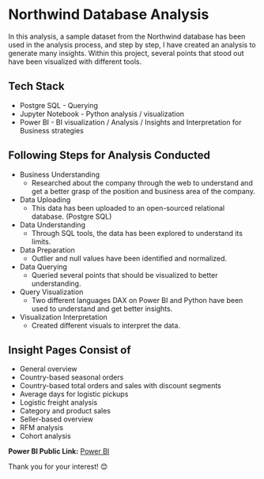 # Northwind Database Analysis

In this analysis, a sample dataset from the Northwind database has been used in the analysis process, and step by step, I have created an analysis to generate many insights. Within this project, several points that stood out have been visualized with different tools.

## Tech Stack

- Postgre SQL - Querying
- Jupyter Notebook - Python analysis / visualization
- Power BI - BI visualization / Analysis / Insights and Interpretation for Business strategies

## Following Steps for Analysis Conducted

- Business Understanding
  - Researched about the company through the web to understand and get a better grasp of the position and business area of the company.
- Data Uploading
  - This data has been uploaded to an open-sourced relational database. (Postgre SQL)
- Data Understanding
  - Through SQL tools, the data has been explored to understand its limits.
- Data Preparation
  - Outlier and null values have been identified and normalized.
- Data Querying
  - Queried several points that should be visualized to better understanding.
- Query Visualization
  - Two different languages DAX on Power BI and Python have been used to understand and get better insights.
- Visualization Interpretation
  - Created different visuals to interpret the data.

## Insight Pages Consist of

- General overview
- Country-based seasonal orders
- Country-based total orders and sales with discount segments
- Average days for logistic pickups
- Logistic freight analysis
- Category and product sales
- Seller-based overview 
- RFM analysis
- Cohort analysis 

**Power BI Public Link:**
[Power BI](https://app.powerbi.com/view?r=eyJrIjoiMmJlMDA4Y2QtODM5Yy00NTQzLWFiMWUtYWQyYTEzZDQwZjZkIiwidCI6ImQ1MTA0OTAwLWNjOTQtNDYyNy05OTM4LWM3NTZhYzRhNGQzZCIsImMiOjl9)

Thank you for your interest! 😊
